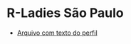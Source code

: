 # R-Ladies São Paulo

- [Arquivo com texto do perfil](https://github.com/R-Ladies-Sao-Paulo/.github/blob/main/profile/README.md)
